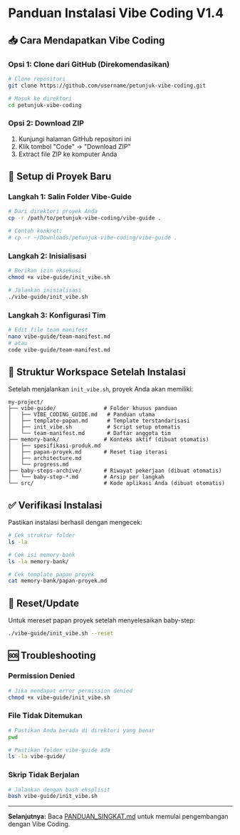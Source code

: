 # Panduan Instalasi Vibe Coding V1.4

## 📥 Cara Mendapatkan Vibe Coding

### Opsi 1: Clone dari GitHub (Direkomendasikan)
```bash
# Clone repositori
git clone https://github.com/username/petunjuk-vibe-coding.git

# Masuk ke direktori
cd petunjuk-vibe-coding
```

### Opsi 2: Download ZIP
1. Kunjungi halaman GitHub repositori ini
2. Klik tombol "Code" → "Download ZIP"
3. Extract file ZIP ke komputer Anda

## 🚀 Setup di Proyek Baru

### Langkah 1: Salin Folder Vibe-Guide
```bash
# Dari direktori proyek Anda
cp -r /path/to/petunjuk-vibe-coding/vibe-guide .

# Contoh konkret:
# cp -r ~/Downloads/petunjuk-vibe-coding/vibe-guide .
```

### Langkah 2: Inisialisasi
```bash
# Berikan izin eksekusi
chmod +x vibe-guide/init_vibe.sh

# Jalankan inisialisasi
./vibe-guide/init_vibe.sh
```

### Langkah 3: Konfigurasi Tim
```bash
# Edit file team manifest
nano vibe-guide/team-manifest.md
# atau
code vibe-guide/team-manifest.md
```

## 📁 Struktur Workspace Setelah Instalasi

Setelah menjalankan `init_vibe.sh`, proyek Anda akan memiliki:

```
my-project/
├── vibe-guide/               # Folder khusus panduan
│   ├── VIBE_CODING_GUIDE.md   # Panduan utama
│   ├── template-papan.md      # Template terstandarisasi
│   ├── init_vibe.sh           # Script setup otomatis
│   └── team-manifest.md       # Daftar anggota tim
├── memory-bank/              # Konteks aktif (dibuat otomatis)
│   ├── spesifikasi-produk.md
│   ├── papan-proyek.md       # Reset tiap iterasi
│   ├── architecture.md
│   └── progress.md
├── baby-steps-archive/       # Riwayat pekerjaan (dibuat otomatis)
│   └── baby-step-*.md        # Arsip per langkah
└── src/                      # Kode aplikasi Anda (dibuat otomatis)
```

## ✅ Verifikasi Instalasi

Pastikan instalasi berhasil dengan mengecek:

```bash
# Cek struktur folder
ls -la

# Cek isi memory-bank
ls -la memory-bank/

# Cek template papan proyek
cat memory-bank/papan-proyek.md
```

## 🔄 Reset/Update

Untuk mereset papan proyek setelah menyelesaikan baby-step:

```bash
./vibe-guide/init_vibe.sh --reset
```

## 🆘 Troubleshooting

### Permission Denied
```bash
# Jika mendapat error permission denied
chmod +x vibe-guide/init_vibe.sh
```

### File Tidak Ditemukan
```bash
# Pastikan Anda berada di direktori yang benar
pwd

# Pastikan folder vibe-guide ada
ls -la vibe-guide/
```

### Skrip Tidak Berjalan
```bash
# Jalankan dengan bash eksplisit
bash vibe-guide/init_vibe.sh
```

---

**Selanjutnya:** Baca [PANDUAN_SINGKAT.md](./PANDUAN_SINGKAT.md) untuk memulai pengembangan dengan Vibe Coding.